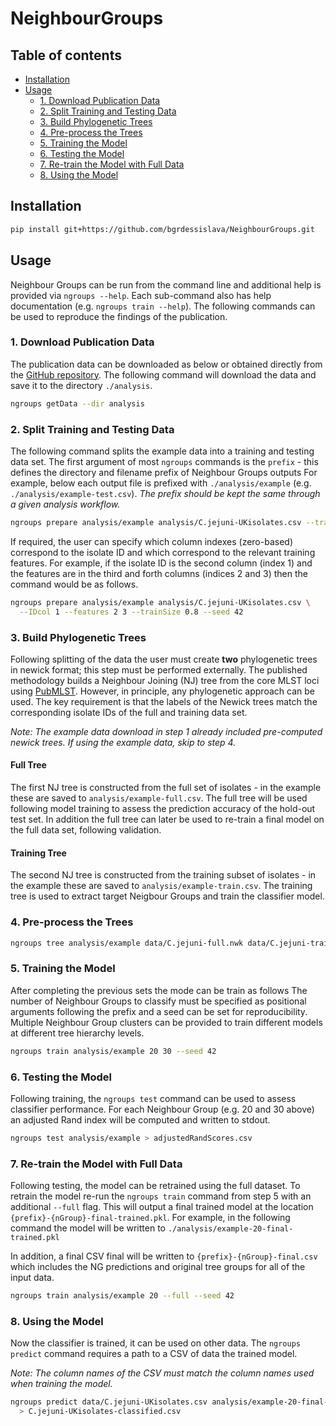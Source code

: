 # NeighbourGroups

## Table of contents

  * [Installation](#installation)
  * [Usage](#usage)
    * [1. Download Publication Data](#1-download-publication-data)
    * [2. Split Training and Testing Data](#2-split-training-and-testing-data)
    * [3. Build Phylogenetic Trees](#3-build-phylogenetic-tree)
    * [4. Pre-process the Trees](#4-pre-process-the-trees)
    * [5. Training the Model](#5-training-the-model)
    * [6. Testing the Model](#6-testing-the-model)
    * [7. Re-train the Model with Full Data](#7-re-train-the-model-with-full-data)
    * [8. Using the Model](#8-using-the-model)


## Installation

```bash
pip install git+https://github.com/bgrdessislava/NeighbourGroups.git
```


## Usage
Neighbour Groups can be run from the command line and additional help is provided via ```ngroups --help```.
Each sub-command also has help documentation (e.g. `ngroups train --help`).
The following commands can be used to reproduce the findings of the publication.

### 1. Download Publication Data
The publication data can be downloaded as below or obtained directly from the [GitHub repository](https://github.com/bgrdessislava/NeighbourGroups/tree/main/data).
The following command will download the data and save it to the directory `./analysis`.

```bash
ngroups getData --dir analysis
```


### 2. Split Training and Testing Data
The following command splits the example data into a training and testing data set.
The first argument of most `ngroups` commands is the `prefix` - this defines the directory and filename prefix of Neighbour Groups outputs
For example, below each output file is prefixed with `./analysis/example` (e.g. `./analysis/example-test.csv`).
*The prefix should be kept the same through a given analysis workflow.*

```bash
ngroups prepare analysis/example analysis/C.jejuni-UKisolates.csv --trainSize 0.8 --seed 42
```

If required, the user can specify which column indexes (zero-based) correspond to the isolate ID and which correspond to the relevant training features.
For example, if the isolate ID is the second column (index 1) and the features are in the third and forth columns (indices 2 and 3) then the command would be as follows.

```bash
ngroups prepare analysis/example analysis/C.jejuni-UKisolates.csv \
  --IDcol 1 --features 2 3 --trainSize 0.8 --seed 42
```


### 3. Build Phylogenetic Trees
Following splitting of the data the user must create **two** phylogenetic trees in newick format; this step must be performed externally.
The published methodology builds a Neighbour Joining (NJ) tree from the core MLST loci using [PubMLST](https://pubmlst.org/).
However, in principle, any phylogenetic approach can be used.
The key requirement is that the labels of the Newick trees match the corresponding isolate IDs of the full and training data set.

*Note: The example data download in step 1 already included pre-computed newick trees. If using the example data, skip to step 4.*

#### Full Tree
The first NJ tree is constructed from the full set of isolates - in the example these are saved to ``analysis/example-full.csv``.
The full tree will be used following model training to assess the prediction accuracy of the hold-out test set.
In addition the full tree can later be used to re-train a final model on the full data set, following validation.

#### Training Tree
The second NJ tree is constructed from the training subset of isolates - in the example these are saved to ``analysis/example-train.csv``.
The training tree is used to extract target Neigbour Groups and train the classifier model.


### 4. Pre-process the Trees

```bash
ngroups tree analysis/example data/C.jejuni-full.nwk data/C.jejuni-train.nwk
```


### 5. Training the Model
After completing the previous sets the mode can be train as follows
The number of Neighbour Groups to classify must be specified as positional arguments following the prefix and a seed can be set for reproducibility.
Multiple Neighbour Group clusters can be provided to train different models at different tree hierarchy levels.

```bash
ngroups train analysis/example 20 30 --seed 42
```

### 6. Testing the Model
Following training, the `ngroups test` command can be used to assess classifier performance.
For each Neighbour Group (e.g. 20 and 30 above) an adjusted Rand index will be computed and written to stdout.

```bash
ngroups test analysis/example > adjustedRandScores.csv
```

### 7. Re-train the Model with Full Data
Following testing, the model can be retrained using the full dataset.
To retrain the model re-run the `ngroups train` command from step 5 with an additional `--full` flag.
This will output a final trained model at the location `{prefix}-{nGroup}-final-trained.pkl`.
For example, in the following command the model will be written to `./analysis/example-20-final-trained.pkl`

In addition, a final CSV final will be written to `{prefix}-{nGroup}-final.csv` which includes the NG predictions and original tree groups for all of the input data.

```bash
ngroups train analysis/example 20 --full --seed 42
```

### 8. Using the Model
Now the classifier is trained, it can be used on other data.
The `ngroups predict` command requires a path to a CSV of data the trained model.

*Note: The column names of the CSV must match the column names used when training the model.*

```bash
ngroups predict data/C.jejuni-UKisolates.csv analysis/example-20-final-trained.pkl \
  > C.jejuni-UKisolates-classified.csv
```
